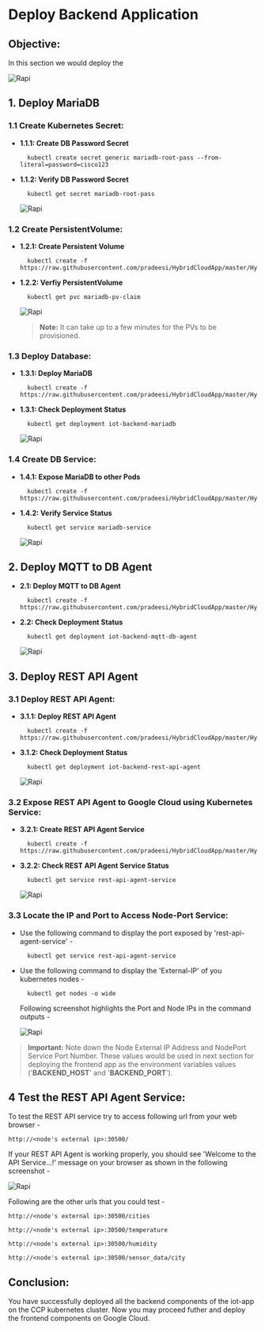 # Deploy Backend Application

## Objective:

In this section we would deploy the 

![Rapi](https://raw.githubusercontent.com/pradeesi/HybridCloudApp/master/HybridCloudApp/Documentation/images/backend_app_architecture.png)


## 1. Deploy MariaDB

### 1.1 Create Kubernetes Secret:

* **1.1.1: Create DB Password Secret**

		kubectl create secret generic mariadb-root-pass --from-literal=password=cisco123

* **1.1.2: Verify DB Password Secret**

		kubectl get secret mariadb-root-pass
	
	![Rapi](https://raw.githubusercontent.com/pradeesi/HybridCloudApp/master/HybridCloudApp/Documentation/images/mariadb_root_pass.png)
	

### 1.2 Create PersistentVolume:

* **1.2.1: Create Persistent Volume** 

		kubectl create -f https://raw.githubusercontent.com/pradeesi/HybridCloudApp/master/HybridCloudApp/Kubernetes/Backend/Mariadb/mariadb_persistent_volume.yaml

* **1.2.2: Verfiy PersistentVolume**

		kubectl get pvc mariadb-pv-claim
	
	![Rapi](https://raw.githubusercontent.com/pradeesi/HybridCloudApp/master/HybridCloudApp/Documentation/images/pv_claim.png)
	
	>**Note:** It can take up to a few minutes for the PVs to be provisioned.
	
### 1.3 Deploy Database:

* **1.3.1: Deploy MariaDB**

		kubectl create -f https://raw.githubusercontent.com/pradeesi/HybridCloudApp/master/HybridCloudApp/Kubernetes/Backend/Mariadb/mariadb_deployment.yaml
		
* **1.3.1: Check Deployment Status**

		kubectl get deployment iot-backend-mariadb
	
	![Rapi](https://raw.githubusercontent.com/pradeesi/HybridCloudApp/master/HybridCloudApp/Documentation/images/iot_backend_mariadb.png)
		
### 1.4 Create DB Service:

* **1.4.1: Expose MariaDB to other Pods**

		kubectl create -f https://raw.githubusercontent.com/pradeesi/HybridCloudApp/master/HybridCloudApp/Kubernetes/Backend/Mariadb/mariadb_service.yaml
				
* **1.4.2: Verify Service Status**

		kubectl get service mariadb-service
		
	![Rapi](https://raw.githubusercontent.com/pradeesi/HybridCloudApp/master/HybridCloudApp/Documentation/images/mariadb_service.png)


## 2. Deploy MQTT to DB Agent

* **2.1: Deploy MQTT to DB Agent**

		kubectl create -f https://raw.githubusercontent.com/pradeesi/HybridCloudApp/master/HybridCloudApp/Kubernetes/Backend/MQTT_DB_Agent/mqtt_db_agent_deployment.yaml


* **2.2: Check Deployment Status**

		kubectl get deployment iot-backend-mqtt-db-agent
		
	![Rapi](https://raw.githubusercontent.com/pradeesi/HybridCloudApp/master/HybridCloudApp/Documentation/images/mqtt_db_agent.png)
	
		

## 3. Deploy REST API Agent


### 3.1 Deploy REST API Agent:
* **3.1.1: Deploy REST API Agent**

		kubectl create -f https://raw.githubusercontent.com/pradeesi/HybridCloudApp/master/HybridCloudApp/Kubernetes/Backend/REST_API_Agent/rest_api_agent.yaml

* **3.1.2: Check Deployment Status**

		kubectl get deployment iot-backend-rest-api-agent
	
	![Rapi](https://raw.githubusercontent.com/pradeesi/HybridCloudApp/master/HybridCloudApp/Documentation/images/rest_api_agent.png)


### 3.2 Expose REST API Agent to Google Cloud using Kubernetes Service:

* **3.2.1: Create REST API Agent Service**

		kubectl create -f https://raw.githubusercontent.com/pradeesi/HybridCloudApp/master/HybridCloudApp/Kubernetes/Backend/REST_API_Agent/rest_api_agent_service_node_port.yaml

* **3.2.2: Check REST API Agent Service Status**

		kubectl get service rest-api-agent-service
		
	![Rapi](https://raw.githubusercontent.com/pradeesi/HybridCloudApp/master/HybridCloudApp/Documentation/images/rest_api_agent_service.png)
	
### 3.3 Locate the IP and Port to Access Node-Port Service:

* Use the following command to display the port exposed by 'rest-api-agent-service' -

		kubectl get service rest-api-agent-service

* Use the following command to display the 'External-IP' of you kubernetes nodes -

		kubectl get nodes -o wide

	Following screenshot highlights the Port and Node IPs in the command outputs -

	![Rapi](https://raw.githubusercontent.com/pradeesi/HybridCloudApp/master/HybridCloudApp/Documentation/images/node_port_service.png)

>**Important:** Note down the Node External IP Address and NodePort Service Port Number. These values would be used in next section for deploying the frontend app as the environment variables values ('**BACKEND\_HOST**' and '**BACKEND\_PORT**').

## 4 Test the REST API Agent Service:

To test the REST API service try to access following url from your web browser -

	http://<node's external ip>:30500/
	
If your REST API Agent is working properly, you should see 'Welcome to the API Service...!' message on your browser as shown in the following screenshot -

![Rapi](https://raw.githubusercontent.com/pradeesi/HybridCloudApp/master/HybridCloudApp/Documentation/images/rest_api_url_test.png)

Following are the other urls that you could test -

	http://<node's external ip>:30500/cities
	
	http://<node's external ip>:30500/temperature
	
	http://<node's external ip>:30500/humidity
	
	http://<node's external ip>:30500/sensor_data/city
	
## Conclusion:

You have successfully deployed all the backend components of the iot-app on the CCP kubernetes cluster. Now you may proceed futher and deploy the frontend components on Google Cloud.





